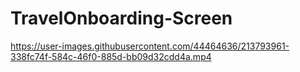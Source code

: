# TravelOnboarding-Screen

https://user-images.githubusercontent.com/44464636/213793961-338fc74f-584c-46f0-885d-bb09d32cdd4a.mp4

